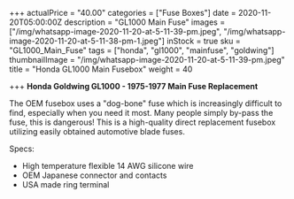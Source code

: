 +++
actualPrice = "40.00"
categories = ["Fuse Boxes"]
date = 2020-11-20T05:00:00Z
description = "GL1000 Main Fuse"
images = ["/img/whatsapp-image-2020-11-20-at-5-11-39-pm.jpeg", "/img/whatsapp-image-2020-11-20-at-5-11-38-pm-1.jpeg"]
inStock = true
sku = "GL1000_Main_Fuse"
tags = ["honda", "gl1000", "mainfuse", "goldwing"]
thumbnailImage = "/img/whatsapp-image-2020-11-20-at-5-11-39-pm.jpeg"
title = "Honda GL1000 Main Fusebox"
weight = 40

+++
**Honda Goldwing GL1000 - 1975-1977 Main Fuse Replacement**

The OEM fusebox uses a "dog-bone" fuse which is increasingly difficult to find, especially when you need it most. Many people simply by-pass the fuse, this is dangerous! This is a high-quality direct replacement fusebox utilizing easily obtained automotive blade fuses.

Specs:

* High temperature flexible 14 AWG silicone wire
* OEM Japanese connector and contacts
* USA made ring terminal